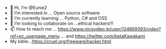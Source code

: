 - 👋 Hi, I’m @Eunie2
- 👀 I’m interested in ... Open source softwere
- 🌱 I’m currently learning ... Python, C# and OSS
- 💞️ I’m looking to collaborate on ...ethical hackers!!!
- 📫 How to reach me ... https://www.nicovideo.jp/user/124669393/video?ref=pc_userpage_menu
                     ... and https://twitter.com/betaKawakami 
- My bible...https://cruel.org/freeware/hacker.html

<!---
Eunie2/Eunie2 is a ✨ special ✨ repository because its `README.md` (this file) appears on your GitHub profile.
You can click the Preview link to take a look at your changes.
--->
